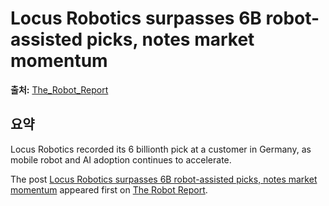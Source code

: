# Locus Robotics surpasses 6B robot-assisted picks, notes market momentum

**출처:** [The_Robot_Report](https://www.therobotreport.com/locus-robotics-surpasses-6b-robot-assisted-picks-notes-market-momentum/)

## 요약
Locus Robotics recorded its 6 billionth pick at a customer in Germany, as mobile robot and AI adoption continues to accelerate.

The post [Locus Robotics surpasses 6B robot-assisted picks, notes market momentum](https://www.therobotreport.com/locus-robotics-surpasses-6b-robot-assisted-picks-notes-market-momentum/) appeared first on [The Robot Report](https://www.therobotreport.com).

